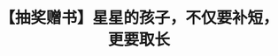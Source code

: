 ---
title: 【抽奖赠书】星星的孩子，不仅要补短，更要取长
tags: [AS, ASD, 孤独症]
color: info
description: ​不要埋没星星的光芒：据估计每10到200个孤独症谱系个体中，就会有一个人有某种程度的“天才”表现。
external_url: http://mp.weixin.qq.com/s?__biz=MzIyMzgyMjY5NQ==&amp;mid=2247483861&amp;idx=1&amp;sn=ec5610a226157a5d1eeea9f82351d122&amp;chksm=e81917dddf6e9ecbb15cad80de1a0a22d4377d1480b0218952c8b65995f400d47c2702007bc4&amp;scene=27#wechat_redirect
---